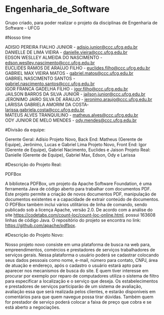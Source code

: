 # Engenharia_de_Software
Grupo criado, para poder realizar o projeto da disciplinas de Engenharia de Software - UFCG

#Nosso time

ADISIO PEREIRA FIALHO JUNIOR - adisio.junior@ccc.ufcg.edu.br				
DANIELLE DE LIMA VIEIRA - danielle.vieira@ccc.ufcg.edu.br				
EDSON WESLLEY ALMEIDA DO NASCIMENTO - edson.weslley.nascimento@ccc.ufcg.edu.br				
EUCLIDES RAMOS DE ARAUJO FILHO - euclides.filho@ccc.ufcg.edu.br				
GABRIEL MAX VIEIRA MATOS - gabriel.matos@ccc.ufcg.edu.br				
GABRIEL NASCIMENTO SANTOS - gabriel.nascimento.santos@ccc.ufcg.edu.br				
IGOR FRANCA GADELHA FILHO - igor.filho@ccc.ufcg.edu.br				
JAILSON BARROS DA SILVA JUNIOR - jailson.junior@ccc.ufcg.edu.br				
JERONIMO JAIRO SILVA DE ARAUJO - jeronimo.araujo@ccc.ufcg.edu.br				
LARISSA GABRIELA AMORIM DA COSTA- larissa.gabriela.costa@ccc.ufcg.edu.br				
MATEUS ALVES TRANQUILINO - matheus.alves@ccc.ufcg.edu.br				
ODY JUNIOR DE MELO MENDES - ody.mendes@ccc.ufcg.edu.br			

#Divisão da equipe:

Gerente Geral: Adísio
Projeto Novo, Back End: Matheus (Gerente de Equipe), Jerônimo, Lucas e Gabriel Lima
Projeto Novo, Front End: Igor (Gerente de Equipe), Gabriel Nacimento, Euclides e Jaison
Projeto Real: Danielle (Gerente de Equipe), Gabriel Max, Edson, Ody e Larissa

#Descrição do Projeto Real:

PDFBox

A biblioteca PDFBox, um projeto da Apache Software Foundation, é uma ferramenta Java de código aberto para trabalhar com documentos PDF. 
Este projeto permite a criação de novos documentos PDF, manipulação de documentos existentes e a capacidade de extrair conteúdo de documentos. O PDFBox também inclui vários utilitários de linha de comando, sendo publicado sob a licença Apache, versão 2.0.
De acordo com a análise do site <https://codetabs.com/count-loc/count-loc-online.html>, possui 163608 linhas de código Java.
O repositório do projeto se encontra no link: <https://github.com/apache/pdfbox>.

#Descrição do Projeto Novo:

Nosso projeto novo consiste em uma plataforma de busca na web para, empreendimentos, comércios e prestadores de serviços trabalhadores de serviços gerais. Nessa plataforma o usuário poderá se cadastrar colocando seus dados pessoais como nome, e-mail, número para contato, CNPJ, área de atuação e endereço, após o cadastro o usuário estará apto para aparecer nos mecanismos de busca do site. E quem tiver interesse em procurar por exemplo por reparo de computadores utiliza o sistema de filtro para especificar a localização e o serviço que deseja. Os estabelecimentos e prestadores de serviços participarão de um sistema de avaliação, avaliação essa que será realizada pelos clientes, e estarão disponíveis em comentários para que quem navegue possa tirar dúvidas. Também quem for prestador de serviço poderá colocar a faixa de preço que cobra e se está aberto a negociações.



